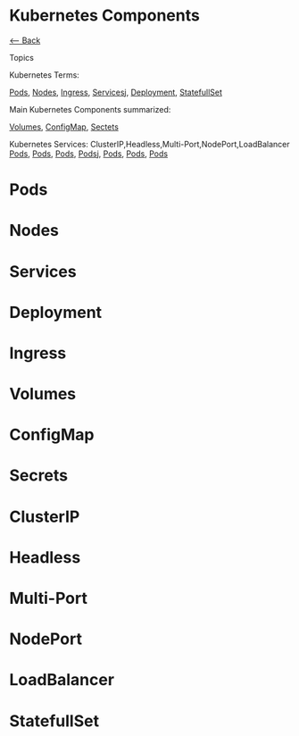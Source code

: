 # Kubernetes Components


[<-- Back](kubernetes.md)

Topics

Kubernetes Terms:

[Pods](#pods), [Nodes](#nodes), [Ingress](#ingress), [Services](#services)j, [Deployment](#deployment), [StatefullSet](#statefullset)


Main Kubernetes Components summarized:

[Volumes](#volumes), [ConfigMap](#configmap), [Sectets](#secrets)


Kubernetes Services: ClusterIP,Headless,Multi-Port,NodePort,LoadBalancer
[Pods](#pods), [Pods](#pods), [Pods](#pods), [Pods](#pods)j, [Pods](#pods), [Pods](#pods), [Pods](#pods)








# Pods

# Nodes

# Services

# Deployment

# Ingress

# Volumes

# ConfigMap

# Secrets

# ClusterIP

# Headless 

# Multi-Port 

# NodePort 

# LoadBalancer

# StatefullSet

